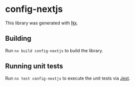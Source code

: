 # config-nextjs

This library was generated with [Nx](https://nx.dev).

## Building

Run `nx build config-nextjs` to build the library.

## Running unit tests

Run `nx test config-nextjs` to execute the unit tests via [Jest](https://jestjs.io).
